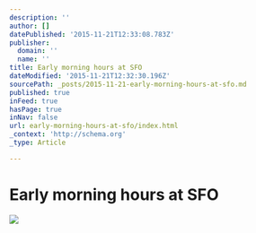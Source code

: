 ```yaml
---
description: ''
author: []
datePublished: '2015-11-21T12:33:08.783Z'
publisher:
  domain: ''
  name: ''
title: Early morning hours at SFO
dateModified: '2015-11-21T12:32:30.196Z'
sourcePath: _posts/2015-11-21-early-morning-hours-at-sfo.md
published: true
inFeed: true
hasPage: true
inNav: false
url: early-morning-hours-at-sfo/index.html
_context: 'http://schema.org'
_type: Article

---
```

# Early morning hours at SFO
![](https://the-grid-user-content.s3-us-west-2.amazonaws.com/dfdfe36e-2191-43da-a39a-c4fbfbe42765.png)